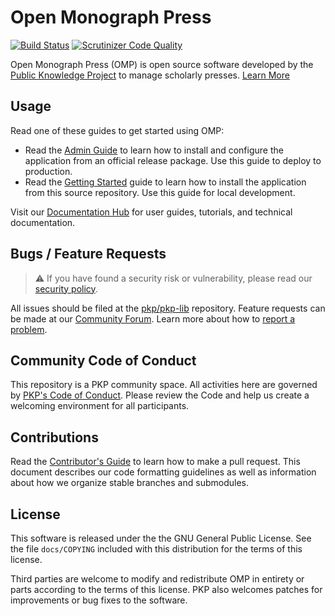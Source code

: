 # Open Monograph Press

[![Build Status](https://github.com/pkp/omp/actions/workflows/main.yml/badge.svg)](https://github.com/pkp/omp/actions/workflows/main.yml)
[![Scrutinizer Code Quality](https://scrutinizer-ci.com/g/pkp/omp/badges/quality-score.png?b=main)](https://scrutinizer-ci.com/g/pkp/omp/?branch=main)

Open Monograph Press (OMP) is open source software developed by the [Public Knowledge Project](https://pkp.sfu.ca/) to manage scholarly presses. [Learn More](https://pkp.sfu.ca/software/omp/)

## Usage

Read one of these guides to get started using OMP:

- Read the [Admin Guide](https://docs.pkp.sfu.ca/admin-guide/) to learn how to install and configure the application from an official release package. Use this guide to deploy to production.
- Read the [Getting Started](https://docs.pkp.sfu.ca/dev/documentation/en/getting-started) guide to learn how to install the application from this source repository. Use this guide for local development.

Visit our [Documentation Hub](https://docs.pkp.sfu.ca/) for user guides, tutorials, and technical documentation.

## Bugs / Feature Requests

> ⚠️ If you have found a security risk or vulnerability, please read our [security policy](SECURITY.md).

All issues should be filed at the [pkp/pkp-lib](https://github.com/pkp/pkp-lib/issues/) repository. Feature requests can be made at our [Community Forum](https://forum.pkp.sfu.ca/). Learn more about how to [report a problem](https://docs.pkp.sfu.ca/dev/contributors/#report-a-problem).

## Community Code of Conduct

This repository is a PKP community space. All activities here are governed by [PKP's Code of Conduct](https://pkp.sfu.ca/code-of-conduct/). Please review the Code and help us create a welcoming environment for all participants.

## Contributions

Read the [Contributor's Guide](https://docs.pkp.sfu.ca/dev/contributors/) to learn how to make a pull request. This document describes our code formatting guidelines as well as information about how we organize stable branches and submodules.

## License

This software is released under the the GNU General Public License. See the file `docs/COPYING` included with this distribution for the terms of this license.

Third parties are welcome to modify and redistribute OMP in entirety or parts according to the terms of this license. PKP also welcomes patches for improvements or bug fixes to the software.
